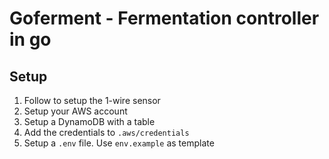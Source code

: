 # Goferment - Fermentation controller in go

## Setup

1. Follow [](https://github.com/yryz/ds18b20) to setup the 1-wire sensor
2. Setup your AWS account [](https://docs.aws.amazon.com/sdk-for-go/v1/developer-guide/using-dynamodb-with-go-sdk.html)
3. Setup a DynamoDB with a table
3. Add the credentials to `.aws/credentials`
4. Setup a `.env` file. Use `env.example` as template
